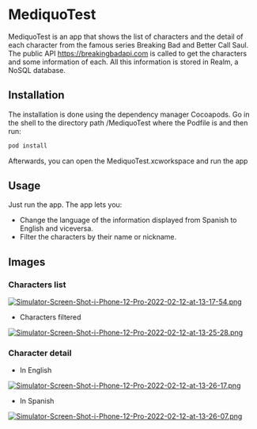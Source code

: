 # MediquoTest

MediquoTest is an app that shows the list of characters and the detail of each character from the famous series Breaking Bad and Better Call Saul. 
The public API https://breakingbadapi.com is called to get the characters and some information of each. All this information is stored in Realm, a NoSQL database.

## Installation

The installation is done using the dependency manager Cocoapods.
Go in the shell to the directory path /MediquoTest where the Podfile is and then run: 

```bash
pod install
```

Afterwards, you can open the MediquoTest.xcworkspace and run the app

## Usage

Just run the app. The app lets you: 

- Change the language of the information displayed from Spanish to English and viceversa.
- Filter the characters by their name or nickname.

## Images

### Characters list

[![Simulator-Screen-Shot-i-Phone-12-Pro-2022-02-12-at-13-17-54.png](https://i.postimg.cc/ydN73P11/Simulator-Screen-Shot-i-Phone-12-Pro-2022-02-12-at-13-17-54.png)](https://postimg.cc/1gbkLDV2)


- Characters filtered

[![Simulator-Screen-Shot-i-Phone-12-Pro-2022-02-12-at-13-25-28.png](https://i.postimg.cc/yYKsFsYp/Simulator-Screen-Shot-i-Phone-12-Pro-2022-02-12-at-13-25-28.png)](https://postimg.cc/grgCp9h3)

### Character detail

- In English 

[![Simulator-Screen-Shot-i-Phone-12-Pro-2022-02-12-at-13-26-17.png](https://i.postimg.cc/XYZHqySR/Simulator-Screen-Shot-i-Phone-12-Pro-2022-02-12-at-13-26-17.png)](https://postimg.cc/FY4gnzKp)

- In Spanish

[![Simulator-Screen-Shot-i-Phone-12-Pro-2022-02-12-at-13-26-07.png](https://i.postimg.cc/NfCCQkV8/Simulator-Screen-Shot-i-Phone-12-Pro-2022-02-12-at-13-26-07.png)](https://postimg.cc/ZC3xcpJ0)

